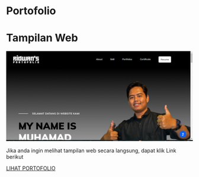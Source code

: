# Portofolio

<h1>Tampilan Web</h1>

<img src="./sc01.png" alt="">

Jika anda ingin melihat tampilan web secara langsung, dapat klik Link berikut

<a href='https://portofolio-muhamad-nur-ridwan.netlify.app/'>LIHAT PORTOFOLIO<a/>
